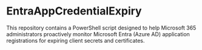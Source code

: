 # EntraAppCredentialExpiry
This repository contains a PowerShell script designed to help Microsoft 365 administrators proactively monitor Microsoft Entra (Azure AD) application registrations for expiring client secrets and certificates.
